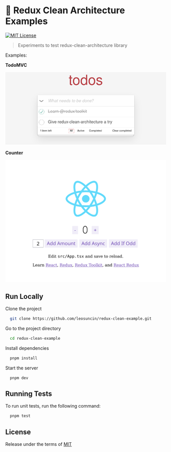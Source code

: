 # 🔬 Redux Clean Architecture Examples

[![MIT License](https://img.shields.io/badge/License-MIT-green.svg)](./LICENSE)

> Experiments to test redux-clean-architecture library

Examples:

**TodoMVC**

![screenshot of TodoMVC example](./images/todomvc-screenshot.png)

**Counter**

![screenshot of counter example](./images/counter-screenshot.png)

## Run Locally

Clone the project

```bash
  git clone https://github.com/leosuncin/redux-clean-example.git
```

Go to the project directory

```bash
  cd redux-clean-example
```

Install dependencies

```bash
  pnpm install
```

Start the server

```bash
  pnpm dev
```

## Running Tests

To run unit tests, run the following command:

```bash
  pnpm test
```

## License

Release under the terms of [MIT](./LICENSE)
